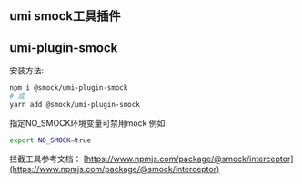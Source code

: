 umi smock工具插件
---

## umi-plugin-smock

安装方法:
```bash
npm i @smock/umi-plugin-smock
# 或
yarn add @smock/umi-plugin-smock
```

指定NO_SMOCK环境变量可禁用mock
例如:
```bash
export NO_SMOCK=true
```

拦截工具参考文档：
[https://www.npmjs.com/package/@smock/interceptor](https://www.npmjs.com/package/@smock/interceptor)
